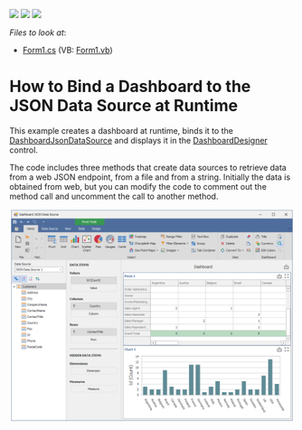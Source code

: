 <!-- default badges list -->
![](https://img.shields.io/endpoint?url=https://codecentral.devexpress.com/api/v1/VersionRange/202766252/19.2.1%2B)
[![](https://img.shields.io/badge/Open_in_DevExpress_Support_Center-FF7200?style=flat-square&logo=DevExpress&logoColor=white)](https://supportcenter.devexpress.com/ticket/details/T828531)
[![](https://img.shields.io/badge/📖_How_to_use_DevExpress_Examples-e9f6fc?style=flat-square)](https://docs.devexpress.com/GeneralInformation/403183)
<!-- default badges end -->
<!-- default file list -->
*Files to look at*:
* [Form1.cs](./CS/DashboardJsonExample/Form1.cs) (VB: [Form1.vb](./VB/DashboardJsonExample/Form1.vb))
<!-- default file list end -->

# How to Bind a Dashboard to the JSON Data Source at Runtime

This example creates a dashboard at runtime, binds it to the [DashboardJsonDataSource](https://docs.devexpress.com/Dashboard/DevExpress.DashboardCommon.DashboardJsonDataSource) and displays it in the [DashboardDesigner](https://docs.devexpress.com/Dashboard/DevExpress.DashboardWin.DashboardDesigner) control.

The code includes three methods that create data sources to retrieve data from a web JSON endpoint, from a file and from a string. Initially the data is obtained from web, but you can modify the code to comment out the method call and uncomment the call to another method.

![](/images/screenshot.png)
